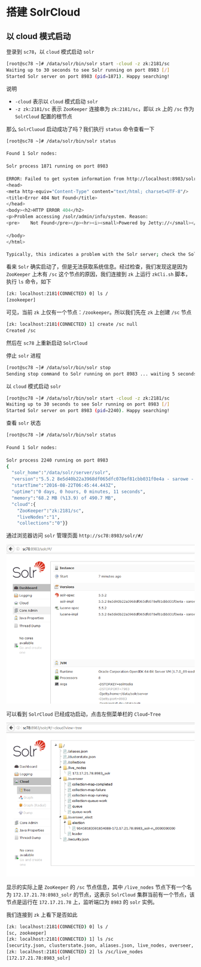 # 搭建 SolrCloud

## 以 cloud 模式启动

登录到 `sc78`，以 `cloud` 模式启动 `solr`

```bash
[root@sc78 ~]# /data/solr/bin/solr start -cloud -z zk:2181/sc
Waiting up to 30 seconds to see Solr running on port 8983 [/]
Started Solr server on port 8983 (pid=1871). Happy searching!
```

说明

* `-cloud` 表示以 `cloud` 模式启动 `solr`
* `-z zk:2181/sc` 表示 `ZooKeeper` 连接串为 `zk:2181/sc`，即以 `zk` 上的 `/sc` 作为 `SolrCloud` 配置的根节点

那么 `SolrCluoud` 启动成功了吗？我们执行 `status` 命令查看一下

```bash
[root@sc78 ~]# /data/solr/bin/solr status

Found 1 Solr nodes:

Solr process 1871 running on port 8983

ERROR: Failed to get system information from http://localhost:8983/solr due to: org.apache.http.client.ClientProtocolException: Expected JSON response from server but received: <html>
<head>
<meta http-equiv="Content-Type" content="text/html; charset=UTF-8"/>
<title>Error 404 Not Found</title>
</head>
<body><h2>HTTP ERROR 404</h2>
<p>Problem accessing /solr/admin/info/system. Reason:
<pre>    Not Found</pre></p><hr><i><small>Powered by Jetty://</small></i><hr/>

</body>
</html>

Typically, this indicates a problem with the Solr server; check the Solr server logs for more information.
```

看来 `Solr` 确实启动了，但是无法获取系统信息。经过检查，我们发现这是因为 `ZooKeeper` 上木有 `/sc` 这个节点的原因，我们连接到 `zk` 上运行 `zkCli.sh` 脚本，执行 `ls` 命令，如下

```bash
[zk: localhost:2181(CONNECTED) 0] ls /
[zookeeper]
```

可见，当前 `zk` 上仅有一个节点：`/zookeeper`。所以我们先在 `zk` 上创建 `/sc` 节点

```bash
[zk: localhost:2181(CONNECTED) 1] create /sc null
Created /sc
```

然后在 `sc78` 上重新启动 `SolrCloud`

停止 `solr` 进程

```bash
[root@sc78 ~]# /data/solr/bin/solr stop
Sending stop command to Solr running on port 8983 ... waiting 5 seconds to allow Jetty process 1871 to stop gracefully.
```

以 `cloud` 模式启动 `solr`

```bash
[root@sc78 ~]# /data/solr/bin/solr start -cloud -z zk:2181/sc
Waiting up to 30 seconds to see Solr running on port 8983 [/]
Started Solr server on port 8983 (pid=2240). Happy searching!
```

查看 `solr` 状态

```bash
[root@sc78 ~]# /data/solr/bin/solr status

Found 1 Solr nodes:

Solr process 2240 running on port 8983
{
  "solr_home":"/data/solr/server/solr",
  "version":"5.5.2 8e5d40b22a3968df065dfc078ef81cbb031f0e4a - sarowe - 2016-06-21 11:44:11",
  "startTime":"2016-08-22T06:45:44.443Z",
  "uptime":"0 days, 0 hours, 0 minutes, 11 seconds",
  "memory":"68.2 MB (%13.9) of 490.7 MB",
  "cloud":{
    "ZooKeeper":"zk:2181/sc",
    "liveNodes":"1",
    "collections":"0"}}
```

通过浏览器访问 `solr` 管理页面 `http://sc78:8983/solr/#/`

![](sc1.PNG)

可以看到 `SolrCloud` 已经成功启动，点击左侧菜单栏的 `Cloud`-`Tree`

![](sc2.PNG)

显示的实际上是 `ZooKeeper` 的 `/sc` 节点信息，其中 `/live_nodes` 节点下有一个名为 `172.17.21.78:8983_solr` 的节点，这表示 `SolrCloud` 集群当前有一个节点，该节点是运行在 `172.17.21.78` 上，监听端口为 `8983` 的 `solr` 实例。

我们连接到 `zk` 上看下是否如此

```bash
[zk: localhost:2181(CONNECTED) 0] ls /
[sc, zookeeper]
[zk: localhost:2181(CONNECTED) 1] ls /sc
[security.json, clusterstate.json, aliases.json, live_nodes, overseer, overseer_elect, collections]
[zk: localhost:2181(CONNECTED) 2] ls /sc/live_nodes
[172.17.21.78:8983_solr]
```
